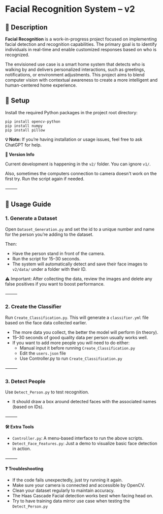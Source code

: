 # Facial Recognition System – v2

## 📝 Description

**Facial Recognition** is a work-in-progress project focused on implementing facial detection and recognition capabilities. The primary goal is to identify individuals in real-time and enable customized responses based on who is recognized.

The envisioned use case is a smart home system that detects who is walking by and delivers personalized interactions, such as greetings, notifications, or environment adjustments. This project aims to blend computer vision with contextual awareness to create a more intelligent and human-centered home experience.

## 🚀 Setup

Install the required Python packages in the project root directory:

```
pip install opencv-python
pip install numpy
pip install pillow
```

**💡 Note:** If you’re having installation or usage issues, feel free to ask ChatGPT for help.

**🔧 Version Info**

Current development is happening in the `v2/` folder. You can ignore `v1/`.

Also, sometimes the computers connection to camera doesn't work on the first try. Run the script again if needed.

⸻

## 🎯 Usage Guide

### 1. Generate a Dataset

Open `Dataset_Generation.py` and set the id to a unique number and name for the person you’re adding to the dataset.

Then:
-	Have the person stand in front of the camera.
- Run the script for 15–30 seconds.
- The system will automatically detect and save their face images to `v2/data/` under a folder with their ID.

⚠️ Important: After collecting the data, review the images and delete any false positives if you want to boost performance.

⸻

### 2. Create the Classifier

Run `Create_Classification.py`.
This will generate a `classifier.yml` file based on the face data collected earlier.
-	The more data you collect, the better the model will perform (in theory).
-	15–30 seconds of good quality data per person usually works well.
- If you want to add more people you will need to do either:
  - Manual input it before running `Create_Classification.py`
  - Edit the `users.json` file
  - Use Controller.py to run `Create_Classification.py`

⸻

### 3. Detect People

Use `Detect_Person.py` to test recognition.
- It should draw a box around detected faces with the associated names (based on IDs).

⸻

**🛠️ Extra Tools**
-	`Controller.py`: A menu-based interface to run the above scripts.
-	`Detect_Face_Features.py`: Just a demo to visualize basic face detection in action.

⸻

**❓ Troubleshooting**
-	If the code fails unexpectedly, just try running it again.
-	Make sure your camera is connected and accessible by OpenCV.
-	Clean your dataset regularly to maintain accuracy.
-	The Haas Cascade Facial detection works best when facing head on.
-	Try to have training data mirror use case when testing the `Detect_Person.py`
 
